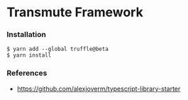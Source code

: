 # Transmute Framework

### Installation

```
$ yarn add --global truffle@beta
$ yarn install
```

### References
- https://github.com/alexjoverm/typescript-library-starter
